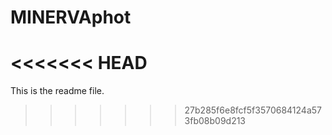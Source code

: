 # MINERVAphot
<<<<<<< HEAD
=======

This is the readme file.
>>>>>>> 27b285f6e8fcf5f3570684124a573fb08b09d213

